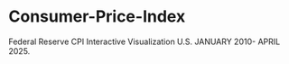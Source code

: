 # Consumer-Price-Index
Federal Reserve CPI Interactive Visualization U.S. JANUARY 2010- APRIL 2025.
